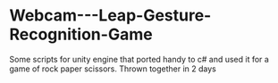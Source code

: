 # Webcam---Leap-Gesture-Recognition-Game

Some scripts for unity engine that ported handy to c# and used it for a game of rock paper scissors. Thrown together in 2 days
